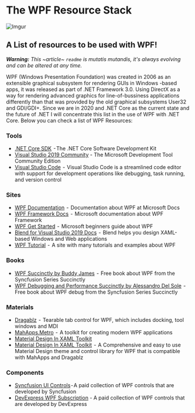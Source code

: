 # The WPF Resource Stack

![Imgur](https://i.imgur.com/rJhV6Ld.png)

## A List of resources to be used with WPF!

_**Warning:** This ~article~ `readme` is mutatis mutandis, it's always evolving and can be altered at any time._

WPF (Windows Presentation Foundation) was created in 2006 as an extensible graphical subsystem for rendering GUIs in Windows -based apps, it was released as part of .NET Framework 3.0.
Using DirectX as a way for rendering advanced graphics for line-of-bussiness applications differently than that was provided by the old graphical subsystems User32 and GDI/GDI+.
Since we are in 2020 and .NET Core as the current state and the future of .NET I will concentrate this list in the use of WPF with .NET Core.
Below you can check a list of WPF Resources:

### Tools
- [.NET Core SDK](https://dotnet.microsoft.com/download)  - The .NET Core Software Development Kit
- [Visual Studio 2019 Community](https://visualstudio.microsoft.com/) -  The Microsoft Development Tool Community Edition
- [Visual Studio Code](https://code.visualstudio.com/)  -  Visual Studio Code is a streamlined code editor with support for development operations like debugging, task running, and version control

### Sites
- [WPF Documentation](https://docs.microsoft.com/en-us/dotnet/desktop-wpf/)  -  Documentation about WPF at Microsoft Docs
- [WPF Framework Docs](https://docs.microsoft.com/en-us/dotnet/framework/wpf/)  -  Microsoft documentation about WPF Framework
- [WPF Get Started](https://docs.microsoft.com/en-us/dotnet/framework/wpf/getting-started/)  -  Microsoft beginners guide about WPF
- [Blend for Visual Studio 2019 Docs](https://docs.microsoft.com/en-us/visualstudio/xaml-tools/creating-a-ui-by-using-blend-for-visual-studio?view=vs-2019)  -  Blend helps you design XAML-based Windows and Web applications
- [WPF Tutorial]( https://www.wpf-tutorial.com/)  -  A site with many tutorials and examples about WPF

### Books

- [WPF Succinctly by Buddy James](https://www.syncfusion.com/ebooks/wpf_succinctly)  -  Free book about WPF from the Syncfusion Series Succinctly
- [WPF Debugging and Performance Succinctly by Alessandro Del Sole](https://www.syncfusion.com/ebooks/wpf_debugging_and_performance)  -  Free book about WPF debug from the Syncfusion Series Succinctly

### Materials
- [Dragablz](https://github.com/ButchersBoy/Dragablz)  -  Tearable tab control for WPF, which includes docking, tool windows and MDI
- [MahApps.Metro](https://github.com/MahApps/MahApps.Metro)  -  A toolkit for creating modern WPF applications
- [Material Design In XAML Toolkit](https://github.com/MaterialDesignInXAML/MaterialDesignInXamlToolkit) 
- [Material Design In XAML Toolkit](http://materialdesigninxaml.net/home)  -  A Comprehensive and easy to use Material Design theme and control library for WPF that is compatible with MahApps and Dragablz

### Components
- [Syncfusion UI Controls](https://www.syncfusion.com/wpf-ui-controls) - A paid collection of WPF controls that are developed by Syncfusion
- [DevExpress WPF Subscription](https://www.devexpress.com/products/net/controls/wpf/) - A paid collection of WPF controls that are developed by DevExpress
